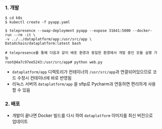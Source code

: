 ### 1. 개발

```
$ cd k8s
$ kubectl create -f pyapp.yaml

$ telepresence --swap-deployment pyapp --expose 31641:5000 --docker-run --rm -it \
-v ../../dataplatform/app:/usr/src/app \
DataXchain/dataplatform:latest bash

# telepresence를 통해 다음과 같이 배포 환경과 동일한 환경에서 개발 중인 모듈 실행 가능
root@4a7c97ee5243:/usr/src/app# python web.py
```

- `dataplatform/app` 디렉토리가 컨테이너의 `/usr/src/app`과 연결되어있으므로 코드 수정시 컨테이너에 바로 반영됨
- 리눅스 서버의 `dataplatform/app` 을 sftp로 Pycharm과 연동하면 편리하게 사용할 수 있음

### 2. 배포

- 개발이 끝나면 Docker 빌드를 다시 하여 `dataplatform` 이미지를 최신 버전으로 업데이트
